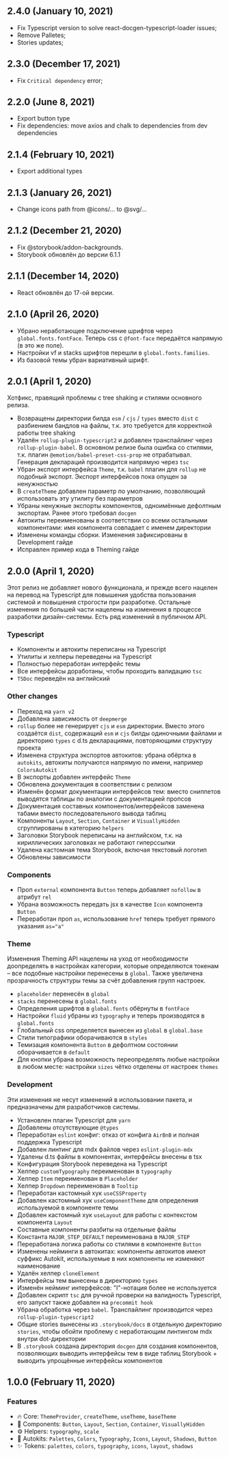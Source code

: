 ## 2.4.0 (January 10, 2021)

-   Fix Typescript version to solve react-docgen-typescript-loader issues;
-   Remove Palletes;
-   Stories updates;

## 2.3.0 (December 17, 2021)

-   Fix `Critical dependency` error;

## 2.2.0 (June 8, 2021)

-   Export button type
-   Fix dependencies: move axios and chalk to dependencies from dev dependencies

## 2.1.4 (February 10, 2021)

-   Export additional types

## 2.1.3 (January 26, 2021)

-   Change icons path from @icons/... to @svg/...

## 2.1.2 (December 21, 2020)

-   Fix @storybook/addon-backgrounds.
-   Storybook обновлён до версии 6.1.1

## 2.1.1 (December 14, 2020)

-   React обновлён до 17-ой версии.

## 2.1.0 (April 26, 2020)

-   Убрано неработающее подключение шрифтов через `global.fonts.fontFace`. Теперь css с `@font-face` передаётся напрямую (в это же поле).
-   Настройки vf и stacks шрифтов перешли в `global.fonts.families`.
-   Из базовой темы убран вариативный шрифт.

## 2.0.1 (April 1, 2020)

Хотфикс, правящий проблемы с tree shaking и стилями основного релиза.

-   Возвращены директории билда `esm` / `cjs` / `types` вместо `dist` с разбиением бандлов на файлы, т.к. это требуется для корректной работы tree shaking
-   Удалён `rollup-plugin-typescript2` и добавлен транспайлинг через `rollup-plugin-babel`. В основном релизе была ошибка со стилями, т.к. плагин `@emotion/babel-preset-css-prop` не отрабатывал. Генерация деклараций производится напрямую через `tsc`
-   Убран экспорт интерфейса `Theme`, т.к. `babel` плагин для `rollup` не подобный экспорт. Экспорт интерфейсов пока опущен за ненужностью
-   В `createTheme` добавлен параметр по умолчанию, позволяющий использовать эту утилиту без параметров
-   Убраны ненужные экспорты компонентов, одноимённые дефолтным экспортам. Ранее этого требовал `docgen`
-   Автокиты переименованы в соответствии со всеми остальными компонентами: имя компонента совпадает с именем директории
-   Изменены команды сборки. Изменения зафиксированы в Development гайде
-   Исправлен пример кода в Theming гайде

## 2.0.0 (April 1, 2020)

Этот релиз не добавляет нового функционала, и прежде всего нацелен на перевод на Typescript для повышения удобства пользования системой и повышения строгости при разработке. Остальные изменения по большей части нацелены на изменения в процессе разработки дизайн-системы. Есть ряд изменений в публичном API.

### Typescript

-   Компоненты и автокиты переписаны на Typescript
-   Утилиты и хелперы переведены на Typescript
-   Полностью переработан интерфейс темы
-   Все интерфейсы доработаны, чтобы проходить валидацию `tsc`
-   `TSDoc` переведён на английский

### Other changes

-   Переход на `yarn v2`
-   Добавлена зависимость от `deepmerge`
-   `rollup` более не генерирует `cjs` и `esm` директории. Вместо этого создаётся `dist`, содержащий `esm` и `cjs` билды одиночными файлами и директорию `types` с d.ts декларациями, повторяющими структуру проекта
-   Изменена структура экспортов автокитов: убрана обёртка в `autokits`, автокиты получаются напрямую по имени, например `ColorsAutokit`
-   В экспорты добавлен интерфейс `Theme`
-   Обновлена документация в соответствии с релизом
-   Изменён формат документации интерфейсов тем: вместо сниппетов выводятся таблицы по аналогии с документацией пропсов
-   Документация составных компонентов/интерфейсов заменена табами вместо последовательного вывода таблиц
-   Компоненты `Layout`, `Section`, `Container` и `VisuallyHidden` сгруппированы в категорию `helpers`
-   Заголовки Storybook переписаны на английском, т.к. на кириллических заголовках не работают гиперссылки
-   Удалена кастомная тема Storybook, включая текстовый логотип
-   Обновлены зависимости

### Components

-   Проп `external` компонента `Button` теперь добавляет `nofollow` в атрибут `rel`
-   Убрана возможность передать jsx в качестве `Icon` компонента `Button`
-   Переработан проп `as`, использование `href` теперь требует прямого указания `as="a"`

### Theme

Изменения Theming API нацелены на уход от необходимости доопределять в настройках категории, которые определяются токенам – все подобные настройки перенесены в `global`. Также увеличена прозрачность структуры темы за счёт добавления групп настроек.

-   `placeholder` перенесён в `global`
-   `stacks` перенесены в `global.fonts`
-   Определения шрифтов в `global.fonts` обёрнуты в `fontFace`
-   Настройки `fluid` убраны из `typography` и теперь производятся в `global.fonts`
-   Глобальный css определяется вынесен из `global` в `global.base`
-   Стили типографики оборачиваются в `styles`
-   Темизация компонента `Button` в дефолтном состоянии оборачивается в `default`
-   Для кнопки убрана возможность переопределять любые настройки в любом месте: настройки `sizes` чётко отделены от настроек `themes`

### Development

Эти изменения не несут изменений в использовании пакета, и предназначены для разработчиков системы.

-   Установлен плагин Typescript для `yarn`
-   Добавлены отсутствующие `@types`
-   Переработан `eslint` конфиг: отказ от конфига `AirBnB` и полная поддержка Typescript
-   Добавлен линтинг для mdx файлов через `eslint-plugin-mdx`
-   Удалены d.ts файлы в компонентах, интерфейсы внесены в tsx
-   Конфигурация Storybook переведена на Typescript
-   Хелпер `customTypography` переименован в `typography`
-   Хелпер `Item` переименован в `Placeholder`
-   Хелпер `Dropdown` переименован в `Tooltip`
-   Переработан кастомный хук `useCSSProperty`
-   Добавлен кастомный хук `useComponentTheme` для определения используемой в компоненте темы
-   Добавлен кастомный хук `useLayout` для работы с контекстом компонента `Layout`
-   Составные компоненты разбиты на отдельные файлы
-   Константа `MAJOR_STEP_DEFAULT` переименована в `MAJOR_STEP`
-   Переработана логика работы со стилями в компоненте `Button`
-   Изменены нейминги в автокитах: компоненты автокитов имеют суффикс Autokit, используемые в них компоненты не изменяют наименование
-   Удалён хелпер `cloneElement`
-   Интерфейсы тем вынесены в директорию `types`
-   Изменён нейминг интерфейсов: "I"-нотация более не используется
-   Добавлен скрипт `tsc` для ручной проверки на валидность Typescript, его запускт также добавлен на `precommit hook`
-   Убрана обработка через `babel`. Транспайлинг производится через `rollup-plugin-typescript2`
-   Общие stories вынесены из `.storybook/docs` в отдельную директорию `stories`, чтобы обойти проблему с неработающим линтингом mdx внутри dot-директории
-   В `.storybook` создана директория `docgen` для создания компонентов, позволяющих выводить интерфейсы тем в виде таблиц Storybook + выводить упрощённые интерфейсы компонентов

## 1.0.0 (February 11, 2020)

### Features

-   🔥 Core: `ThemeProvider`, `createTheme`, `useTheme`, `baseTheme`
-   🧱 Components: `Button`, `Layout`, `Section`, `Container`, `VisuallyHidden`
-   ⚙️ Helpers: `typography`, `scale`
-   🤖 Autokits: `Palettes`, `Colors`, `Typography`, `Icons`, `Layout`, `Shadows`, `Button`
-   ✨ Tokens: `palettes`, `colors`, `typography`, `icons`, `layout`, `shadows`
